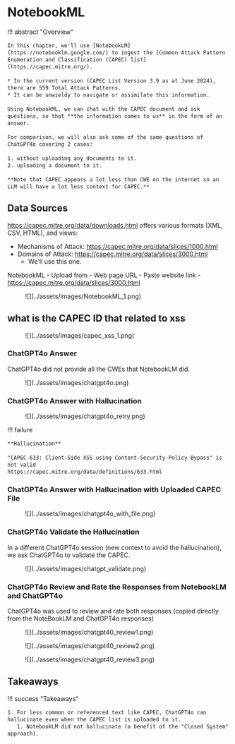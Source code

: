 # NotebookML

!!! abstract "Overview"

    In this chapter, we'll use [NotebookLM](https://notebooklm.google.com/) to ingest the [Common Attack Pattern Enumeration and Classification (CAPEC) list](https://capec.mitre.org/). 

    * In the current version (CAPEC List Version 3.9 as at June 2024), there are 559 Total Attack Patterns. 
    * It can be unwieldy to navigate or assimilate this information. 

    Using NotebookML, we can chat with the CAPEC document and ask questions, so that **the information comes to us** in the form of an answer. 

    For comparison, we will also ask some of the same questions of ChatGPT4o covering 2 cases:

    1. without uploading any documents to it.
    2. uploading a document to it.

    **Note that CAPEC appears a lot less than CWE on the internet so an LLM will have a lot less context for CAPEC.**


## Data Sources

https://capec.mitre.org/data/downloads.html offers various formats (XML, CSV, HTML), and views:

* Mechanisms of Attack: https://capec.mitre.org/data/slices/1000.html
* Domains of Attack: https://capec.mitre.org/data/slices/3000.html
    * We'll use this one.

NotebookML - Upload from - Web page URL - Paste website link - https://capec.mitre.org/data/slices/3000.html


<figure markdown>
![](../assets/images/NotebookML_1.png)
</figure>

## what is the CAPEC ID that related to xss

<figure markdown>
![](../assets/images/capec_xss_1.png)
</figure>

### ChatGPT4o Answer
ChatGPT4o did not provide all the CWEs that NotebookLM did.

<figure markdown>
![](../assets/images/chatgpt4o.png)
</figure>

### ChatGPT4o Answer with Hallucination


<figure markdown>
![](../assets/images/chatgpt4o_retry.png)
</figure>
!!! failure 
    
    **Hallucination**

    "CAPEC-633: Client-Side XSS using Content-Security-Policy Bypass" is not valid
    https://capec.mitre.org/data/definitions/633.html


### ChatGPT4o Answer with Hallucination with Uploaded CAPEC File

<figure markdown>
![](../assets/images/chatgpt4o_with_file.png)
</figure>

### ChatGPT4o Validate the Hallucination
In a different ChatGPT4o session (new context to avoid the hallucination), we ask ChatGPT4o to validate the CAPEC. 

<figure markdown>
![](../assets/images/chatgpt_validate.png)
</figure>

### ChatGPT4o Review and Rate the Responses from NotebookLM and ChatGPT4o
ChatGPT4o was used to review and rate both responses (copied directly from the NoteBookLM and ChatGPT4o responses)

<figure markdown>
![](../assets/images/chatgpt40_review1.png)
</figure>

<figure markdown>
![](../assets/images/chatgpt40_review2.png)
</figure>

<figure markdown>
![](../assets/images/chatgpt40_review3.png)
</figure>


## Takeaways
  
!!! success "Takeaways" 

    1. For less common or referenced text like CAPEC, ChatGPT4o can hallucinate even when the CAPEC list is uploaded to it.
       1. NotebookLM did not hallucinate (a benefit of the "Closed System" approach).